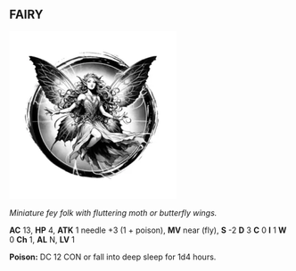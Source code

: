 ## FAIRY

![](images/fairy.webp)

_Miniature fey folk with fluttering moth or butterfly wings._

**AC** 13, **HP** 4, **ATK** 1 needle +3 (1 + poison), **MV** near (fly), **S** -2 **D** 3 **C** 0 **I** 1 **W** 0 **Ch** 1, **AL** N, **LV** 1

**Poison:** DC 12 CON or fall into deep sleep for 1d4 hours.

